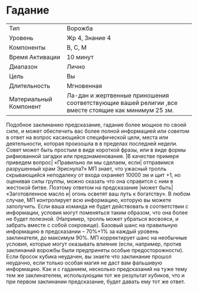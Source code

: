 
# Гадание

| | |
|---|---|
|Тип|Ворожба|
|Уровень| Жр 4, Знание 4|
|Компоненты| В, С, М|
|Время Активации| 10 минут|
|Диапазон| Лично|
|Цель| Вы|
|Длительность| Мгновенная|
|Материальный Компонент| Ла-дан и жертвенные приношения соответствующие вашей религии ,все вместе стоящие как минимум 25 зм.|

Подобное заклинанию предсказание,
гадание более мощное по своей силе,
и может обеспечить вас более полной
информацией или советом в ответ на
вопрос касающийся специфической
цели, места или деятельности, которая
произошла в в пределах последней недели. Совет может быть простым в
виде короткой фразы, или в виде формы рифмованной загадки или предзнаменования.
|В качестве примере приведем вопрос| «Правильно ли мы сделаем, если|
отправимся разрушенный храм Эриснула?» МП знает, что ужасный тролль
скрывающийся неподалеку от входа
охраняет 10000 зм и щит +1, но оценивая силы группы, можно сказать что
она справится с ним в жестокой битве. Поэтому ответом на предсказание
|может быть| «Заготовленное масло и|
огонь осветят ваш путь к богатству». В
любом случае, МП контролирует всю
информацию, которую вы можете заполучить. Если ваша команда не будет
действовать в соответствии с информации, условия могут поменяться таким
образом, что она более не будет полезной. (Например, тролль может убраться
восвояси, и забрать вместе с собой сокровище).
Базовый шанс на правильную информацию в предсказании – 70%+1%
за каждый уровень заклинателя, до
максимум 90%. МП корректирует шанс
на необычные условия, которые могут
оказывать влияние (если, например,
против заклинаний ворожбы были
предприняты особые предосторожности). Если бросок кубика неудачен, вы
знаете что заклинание прошол неудачно, если только особая магия не даст
вам фальшивую информацию.
Как и с гаданием, несколько предсказаний на туже тему тем же заклинателем, использующим тот же результат
кубиков, что и при первом заклинании
предсказание, будет давать ему тот же
ответ.
